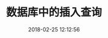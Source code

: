 ﻿---
layout:         post
title:          数据库中的插入查询
subtitle:       
card-image:     http://www.antchenxi.com/images/2018-2-25/1.png
date:           2018-02-25 12:12:56
tags:           数据库
post-card-type: image
---






